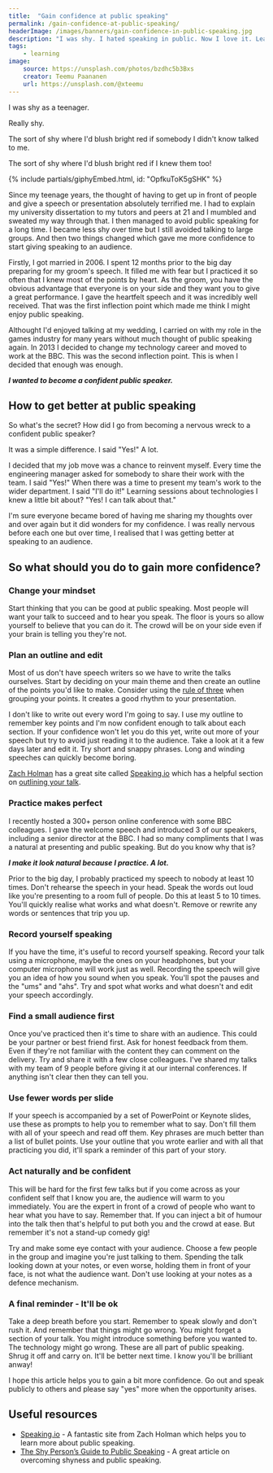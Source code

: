 ```yaml
---
title:  "Gain confidence at public speaking"
permalink: /gain-confidence-at-public-speaking/
headerImage: /images/banners/gain-confidence-in-public-speaking.jpg
description: "I was shy. I hated speaking in public. Now I love it. Learn how you can overcome your fear of talking to an audience."
tags:
    - learning
image:
    source: https://unsplash.com/photos/bzdhc5b3Bxs
    creator: Teemu Paananen
    url: https://unsplash.com/@xteemu
---
```


I was shy as a teenager.

Really shy.

The sort of shy where I'd blush bright red if somebody I didn't know talked to me.

The sort of shy where I'd blush bright red if I knew them too!

{% include partials/giphyEmbed.html, id: "OpfkuToK5gSHK" %}


Since my teenage years, the thought of having to get up in front of people and give a speech or presentation absolutely terrified me. I had to explain my university dissertation to my tutors and peers at 21 and I mumbled and sweated my way through that. I then managed to avoid public speaking for a long time. I became less shy over time but I still avoided talking to large groups. And then two things changed which gave me more confidence to start giving speaking to an audience.

Firstly, I got married in 2006. I spent 12 months prior to the big day preparing for my groom's speech. It filled me with fear but I practiced it so often that I knew most of the points by heart. As the groom, you have the obvious advantage that everyone is on your side and they want you to give a great performance. I gave the heartfelt speech and it was incredibly well received. That was the first inflection point which made me think I might enjoy public speaking.

Althought I'd enjoyed talking at my wedding, I carried on with my role in the games industry for many years without much thought of public speaking again. In 2013 I decided to change my technology career and moved to work at the BBC. This was the second inflection point. This is when I decided that enough was enough.

***I wanted to become a confident public speaker.***

## How to get better at public speaking

So what's the secret? How did I go from becoming a nervous wreck to a confident public speaker?

It was a simple difference. I said "Yes!" A lot.

I decided that my job move was a chance to reinvent myself. Every time the engineering manager asked for somebody to share their work with the team. I said "Yes!" When there was a time to present my team's work to the wider department. I said "I'll do it!" Learning sessions about technologies I knew a little bit about? "Yes! I can talk about that."

I'm sure everyone became bored of having me sharing my thoughts over and over again but it did wonders for my confidence. I was really nervous before each one but over time, I realised that I was getting better at speaking to an audience.

## So what should you do to gain more confidence?

### Change your mindset

Start thinking that you can be good at public speaking. Most people will want your talk to succeed and to hear you speak. The floor is yours so allow yourself to believe that you can do it. The crowd will be on your side even if your brain is telling you they're not.

### Plan an outline and edit

Most of us don't have speech writers so we have to write the talks ourselves. Start by deciding on your main theme and then create an outline of the points you'd like to make. Consider using the [rule of three](https://en.wikipedia.org/wiki/Rule_of_three_(writing)) when grouping your points. It creates a good rhythm to your presentation.

I don't like to write out every word I'm going to say. I use my outline to remember key points and I'm now confident enough to talk about each section. If your confidence won't let you do this yet, write out more of your speech but try to avoid just reading it to the audience. Take a look at it a few days later and edit it. Try short and snappy phrases. Long and winding speeches can quickly become boring.

[Zach Holman](https://twitter.com/holman) has a great site called [Speaking.io](https://speaking.io/) which has a helpful section on [outlining your talk](https://speaking.io/plan/an-outline/). 

### Practice makes perfect

I recently hosted a 300+ person online conference with some BBC colleagues. I gave the welcome speech and introduced 3 of our speakers, including a senior director at the BBC. I had so many compliments that I was a natural at presenting and public speaking. But do you know why that is?

***I make it look natural because I practice. A lot.***

Prior to the big day, I probably practiced my speech to nobody at least 10 times. Don't rehearse the speech in your head. Speak the words out loud like you're presenting to a room full of people. Do this at least 5 to 10 times. You'll quickly realise what works and what doesn't. Remove or rewrite any words or sentences that trip you up.

### Record yourself speaking

If you have the time, it's useful to record yourself speaking. Record your talk using a microphone, maybe the ones on your headphones, but your computer microphone will work just as well. Recording the speech will give you an idea of how you sound when you speak. You'll spot the pauses and the "ums" and "ahs". Try and spot what works and what doesn't and edit your speech accordingly.

### Find a small audience first

Once you've practiced then it's time to share with an audience. This could be your partner or best friend first. Ask for honest feedback from them. Even if they're not familiar with the content they can comment on the delivery. Try and share it with a few close colleagues. I've shared my talks with my team of 9 people before giving it at our internal conferences. If anything isn't clear then they can tell you.

### Use fewer words per slide

If your speech is accompanied by a set of PowerPoint or Keynote slides, use these as prompts to help you to remember what to say. Don't fill them with all of your speech and read off them. Key phrases are much better than a list of bullet points. Use your outline that you wrote earlier and with all that practicing you did, it'll spark a reminder of this part of your story.

### Act naturally and be confident

This will be hard for the first few talks but if you come across as your confident self that I know you are, the audience will warm to you immediately. You are the expert in front of a crowd of people who want to hear what you have to say. Remember that. If you can inject a bit of humour into the talk then that's helpful to put both you and the crowd at ease. But remember it's not a stand-up comedy gig!

Try and make some eye contact with your audience. Choose a few people in the group and imagine you're just talking to them. Spending the talk looking down at your notes, or even worse, holding them in front of your face, is not what the audience want. Don't use looking at your notes as a defence mechanism.

### A final reminder - It'll be ok

Take a deep breath before you start. Remember to speak slowly and don't rush it. And remember that things might go wrong. You might forget a section of your talk. You might introduce something before you wanted to. The technology might go wrong. These are all part of public speaking. Shrug it off and carry on. It'll be better next time. I know you'll be brilliant anway!

I hope this article helps you to gain a bit more confidence. Go out and speak publicly to others and please say "yes" more when the opportunity arises.

## Useful resources

- [Speaking.io](https://speaking.io/) - A fantastic site from Zach Holman which helps you to learn more about public speaking. 
- [The Shy Person’s Guide to Public Speaking](https://forge.medium.com/the-shy-persons-guide-to-confidently-speaking-in-public-137859abbcef) - A great article on overcoming shyness and public speaking.